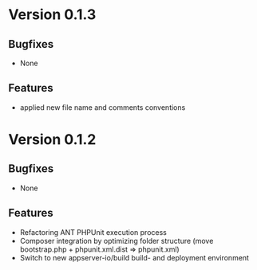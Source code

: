 # Version 0.1.3

## Bugfixes

* None

## Features

* applied new file name and comments conventions

# Version 0.1.2

## Bugfixes

* None

## Features

* Refactoring ANT PHPUnit execution process
* Composer integration by optimizing folder structure (move bootstrap.php + phpunit.xml.dist => phpunit.xml)
* Switch to new appserver-io/build build- and deployment environment